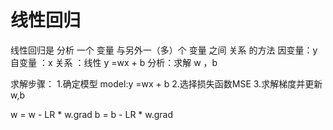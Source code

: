 # 线性回归

线性回归是
分析 一个 变量 与另外一（多）个 变量 之间 关系 的方法
因变量：y 自变量 ：x 关系 ：线性
y =wx + b
分析：求解 w ，b

求解步骤：
1.确定模型 model:y =wx + b
2.选择损失函数MSE
3.求解梯度并更新 w,b

w = w - LR * w.grad
b = b - LR * w.grad